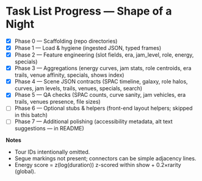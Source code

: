 
# Task List Progress — Shape of a Night

- [x] Phase 0 — Scaffolding (repo directories)
- [x] Phase 1 — Load & hygiene (ingested JSON, typed frames)
- [x] Phase 2 — Feature engineering (slot fields, era, jam_level, role, energy, specials)
- [x] Phase 3 — Aggregations (energy curves, jam stats, role centroids, era trails, venue affinity, specials, shows index)
- [x] Phase 4 — Scene JSON contracts (SPAC timeline, galaxy, role halos, curves, jam levels, trails, venues, specials, search)
- [x] Phase 5 — QA checks (SPAC counts, curve sanity, jam vehicles, era trails, venues presence, file sizes)
- [ ] Phase 6 — Optional stubs & helpers (front-end layout helpers; skipped in this batch)
- [ ] Phase 7 — Additional polishing (accessibility metadata, alt text suggestions — in README)

**Notes**
- Tour IDs intentionally omitted.
- Segue markings not present; connectors can be simple adjacency lines.
- Energy score = z(log(duration)) z-scored within show + 0.2×rarity (global).

